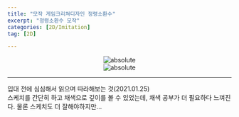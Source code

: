```yaml
---
title: "모작 게임크리쳐디자인 정령소환수"
excerpt: "정령소환수 모작"
categories: [2D/Imitation]
tag: [2D]

---
```

<center><img data-action="zoom" src='{{ "assets/images/Creature_sketch.png" | relative_url }}' alt='absolute' ></center>
<center><img data-action="zoom" src='{{ "assets/images/Creature_color.png" | relative_url }}' alt='absolute' ></center>

---
입대 전에 심심해서 읽으며 따라해보는 것(2021.01.25)  
스케치를 간단히 하고 채색으로 깊이를 볼 수 있었는데, 채색 공부가 더 필요하다 느껴진다. 물론 스케치도 더 잘해야하지만...